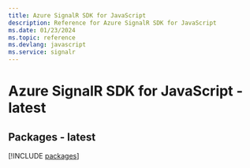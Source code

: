 ```yaml
---
title: Azure SignalR SDK for JavaScript
description: Reference for Azure SignalR SDK for JavaScript
ms.date: 01/23/2024
ms.topic: reference
ms.devlang: javascript
ms.service: signalr
---
```

# Azure SignalR SDK for JavaScript - latest
## Packages - latest
[!INCLUDE [packages](signalr-index.md)]